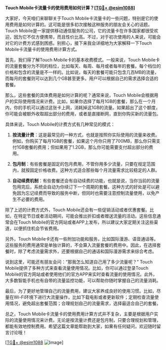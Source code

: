 **Touch Mobile卡流量卡的使用费用如何计算？[[TG💪+ @esim1088](https://t.me/s/esim1088)]**

大家好，今天咱们来聊聊关于Touch Mobile卡流量卡的一些问题，特别是它的使用费用是如何计算的。这可能是很多初次接触这种服务的朋友会关心的话题。Touch Mobile是一家提供移动通信服务的公司，它的流量卡在许多国家都很受欢迎，因为它不仅方便携带，而且性价比高。不过，对于初次使用的人来说，可能会对它的计费方式感到困惑。别担心，接下来我会详细地为大家解释一下Touch Mobile卡流量卡的使用费用计算方式。

首先，我们得了解Touch Mobile卡的基本收费模式。一般来说，Touch Mobile卡的流量套餐分为不同的档位，比如每天、每周、每月或者每年的套餐。每个档位的价格和包含的流量是不一样的。比如说，每天的套餐可能只包含几百MB的流量，而每月的套餐则可以达到几个GB甚至更多。用户可以根据自己的需求选择合适的套餐。

那么，这些套餐的具体费用是如何计算的呢？通常来说，Touch Mobile会根据用户的实际使用情况来计费。比如，如果你选择了每月1GB的套餐，那么在一个月内，你的手机可以通过这张卡上网，消耗掉这1GB的流量。如果超出了这个额度，你可能会被额外收取超出部分的费用，或者是直接断网，直到你购买新的流量包。

具体来说，Touch Mobile的计费方式有几种常见的模式：

1. **按流量计费**：这是最常见的一种方式，也就是按照你实际使用的流量来收费。例如，你购买了每月1GB的套餐，如果这个月你只用了700MB，那么你只需支付1GB套餐的费用；但如果用了1.2GB，那么你可能需要支付超出部分的费用。

2. **包月制**：有些套餐是固定的包月费用，不管你用多少流量，只要在规定范围内，就按固定价格收费。这种方式适合那些每个月流量需求比较稳定的人群。

3. **自动续费机制**：有些套餐还会有自动续费的功能，也就是说，当你当前的流量包用完后，系统会自动为你续订下一个周期的套餐。这种方式的好处是可以避免因为忘记续费而导致的服务中断，但同时也需要注意控制流量使用，以免产生不必要的费用。

除了上述的计费方式外，Touch Mobile还会有一些促销活动或者优惠套餐。比如，在特定节日或者活动期间，可能会推出折扣或者赠送流量的活动。这些信息通常会在Touch Mobile的官方网站或者APP上发布，所以建议大家定期关注这些渠道，以便抓住机会节省费用。

另外，Touch Mobile卡还有一些附加功能和服务，比如国际漫游、语音通话等。这些服务的费用通常是单独计算的，不会算入流量套餐的费用中。因此，在选择套餐时，除了考虑流量需求外，还要根据自己的通话和国际漫游需求来综合考虑。

说到这里，可能还有朋友会问：“那我怎么知道自己用了多少流量呢？” Touch Mobile提供了多种方式来查看流量使用情况。比如，你可以通过登录Touch Mobile的官方网站或者使用他们的官方APP来实时查看流量的使用情况。此外，大多数智能手机也有自带的流量监控功能，可以帮助你随时掌握自己的流量消耗。

最后，为了更好地管理自己的流量费用，建议大家养成良好的使用习惯。比如，尽量在Wi-Fi环境下进行大流量操作，比如下载电影或者更新软件；定期检查流量使用情况，避免超出套餐范围；合理规划自己的流量需求，选择最适合自己的套餐。

总之，Touch Mobile卡流量卡的使用费用计算方式并不复杂，主要是根据用户实际的流量使用情况来计费。无论是按流量计费还是包月制，只要合理规划和管理，都能有效地控制费用。希望这篇文章能帮助到大家，如果有任何疑问，欢迎随时留言讨论哦！

[[TG💪+ @esim1088](https://t.me/s/esim1088) ![Image](https://i.postimg.cc/4NQfJmqS/Snipaste-2025-05-13-00-14-12.png)]